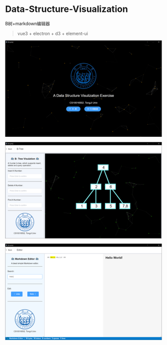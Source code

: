 # Data-Structure-Visualization

B树+markdown编辑器
 
> vue3 + electron + d3 + element-ui

![](assets/主界面.png)

![](assets/B-Tree.png)

![](assets/md.png)
